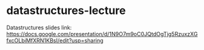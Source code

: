 # datastructures-lecture

Datastructures slides link: https://docs.google.com/presentation/d/1N9O7m9oC0JQtdOgTjg5RzuxzXGfxcOLbiMfXRN1KBsI/edit?usp=sharing
